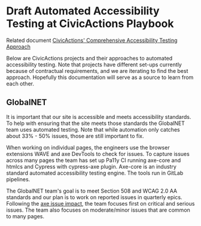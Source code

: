 # Draft Automated Accessibility Testing at CivicActions Playbook

Related document [CivicActions' Comprehensive Accessibility Testing Approach](https://docs.google.com/document/d/185odSrtYU8yMv_y9DkaqCT_E34fpofaRwNmBCP6GFsk/edit#heading=h.kbw6tzyvuua5)

Below are CivicActions projects and their approaches to automated accessibility testing. Note that projects have different set-ups currently because of contractual requirements, and we are iterating to find the best approach. Hopefully this documentation will serve as a source to learn from each other.

## GlobalNET

It is important that our site is accessible and meets accessibility standards. To help with ensuring that the site meets those standards the GlobalNET team uses automated testing. Note that while automation only catches about 33% - 50% issues, those are still important to fix.

When working on individual pages, the engineers use the browser extensions WAVE and axe DevTools to check for issues. To capture issues across many pages the team has set up Pa11y CI running axe-core and htmlcs and Cypress with cypress-axe plugin. Axe-core is an industry standard automated accessibility testing engine. The tools run in GitLab pipelines.

The GlobalNET team's goal is to meet Section 508 and WCAG 2.0 AA standards and our plan is to work on reported issues in quarterly epics. Following the [axe issue impact](https://github.com/dequelabs/axe-core/blob/develop/doc/issue_impact.md), the team focuses first on critical and serious issues. The team also focuses on moderate/minor issues that are common to many pages.
